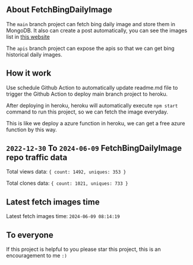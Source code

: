 ## About FetchBingDailyImage

The `main` branch project can fetch bing daily image and store them in MongoDB.
It also can create a post automatically, you can see the images list in [this website](https://oursalbum.netlify.app)

The `apis` branch project can expose the apis so that we can get bing historical daily images.

## How it work

Use schedule Github Action to automatically update readme.md file to trigger the Github Action to deploy main branch project to heroku.

After deploying in heroku, heroku will automatically execute `npm start` command to run this project, so we can fetch the image everyday.

This is like we deploy a azure function in heroku, we can get a free azure function by this way.

## `2022-12-30` To `2024-06-09` FetchBingDailyImage repo traffic data

Total views data: `{ count: 1492, uniques: 353 }`

Total clones data: `{ count: 1021, uniques: 733 }`

## Latest fetch images time

Latest fetch images time: `2024-06-09 08:14:19`

## To everyone

If this project is helpful to you please star this project, this is an encouragement to me `:)`



